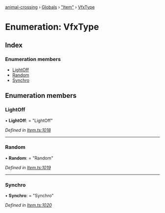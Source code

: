 [animal-crossing](../README.md) › [Globals](../globals.md) › ["Item"](../modules/_item_.md) › [VfxType](_item_.vfxtype.md)

# Enumeration: VfxType

## Index

### Enumeration members

* [LightOff](_item_.vfxtype.md#lightoff)
* [Random](_item_.vfxtype.md#random)
* [Synchro](_item_.vfxtype.md#synchro)

## Enumeration members

###  LightOff

• **LightOff**: = "LightOff"

*Defined in [Item.ts:1018](https://github.com/Norviah/animal-crossing/blob/b7769d3/module/types/Item.ts#L1018)*

___

###  Random

• **Random**: = "Random"

*Defined in [Item.ts:1019](https://github.com/Norviah/animal-crossing/blob/b7769d3/module/types/Item.ts#L1019)*

___

###  Synchro

• **Synchro**: = "Synchro"

*Defined in [Item.ts:1020](https://github.com/Norviah/animal-crossing/blob/b7769d3/module/types/Item.ts#L1020)*
